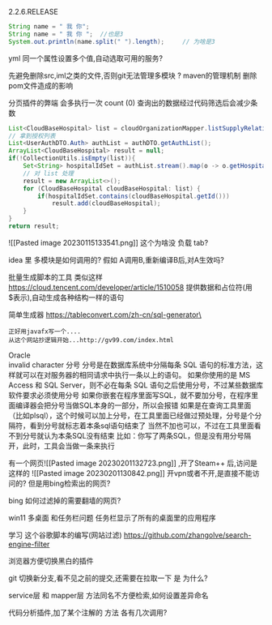 <version>2.2.6.RELEASE</version>

```java
String name = " 我 你";    
String name = " 我 你 ";  //也是3
System.out.println(name.split(" ").length);     // 为啥是3
```


yml 同一个属性设置多个值,自动选取可用的服务?

先避免删除src,iml之类的文件,否则git无法管理多模块
? maven的管理机制  删除pom文件造成的影响

分页插件的弊端
	会多执行一次 count (0)
	查询出的数据经过代码筛选后会减少条数	
```java
List<CloudBaseHospital> list = cloudOrganizationMapper.listSupplyRelationHospital(organizationSupplyRelationHospitalQueryDTO);  
// 拿到授权列表  
List<UserAuthDTO.Auth> authList = authDTO.getAuthList();  
ArrayList<CloudBaseHospital> result = null;  
if(!CollectionUtils.isEmpty(list)){  
    Set<String> hospitalIdSet = authList.stream().map(o -> o.getHospitalId()).collect(Collectors.toSet());  
    // 对 list 处理  
    result = new ArrayList<>();  
    for (CloudBaseHospital cloudBaseHospital: list) {  
        if(hospitalIdSet.contains(cloudBaseHospital.getId()))  
            result.add(cloudBaseHospital);  
    }  
}  
return result;
```

![[Pasted image 20230115133541.png]]
这个为啥没 负载 tab?

idea 里 多模块是如何调用的? 
假如 A调用B,重新编译B后,对A生效吗?

批量生成脚本的工具
类似这样 https://cloud.tencent.com/developer/article/1510058
	提供数据和占位符(用$表示),自动生成各种结构一样的语句

简单生成器  https://tableconvert.com/zh-cn/sql-generator\

	正好用javafx写一个....
	从这个网站抄逻辑开始...http://gv99.com/index.html

Oracle  
	invalid character   分号
分号是在数据库系统中分隔每条 SQL 语句的标准方法，这样就可以在对服务器的相同请求中执行一条以上的语句。
如果你使用的是 MS Access 和 SQL Server，则不必在每条 SQL 语句之后使用分号，不过某些数据库软件要求必须使用分号
如果你嵌套在程序里面写SQL，就不要加分号，在程序里面编译器会把分号当做SQL本身的一部分，所以会报错
如果是在查询工具里面（比如plsql），这个时候可以加上分号，在工具里面已经做过预处理，分号是个分隔符，看到分号就标志着本条sql语句结束了
当然不加也可以，不过在工具里面看不到分号就认为本条SQL没有结束
比如：你写了两条SQL，但是没有用分号隔开，此时，工具会当做一条来执行

有一个网页![[Pasted image 20230201132723.png]]
,开了Steam++ 后,访问是这样的
![[Pasted image 20230201130842.png]]
开vpn或者不开,是直接不能访问的?
但是用bing检索出的网页?

bing 如何过滤掉的需要翻墙的网页?

win11 多桌面 和任务栏问题
	任务栏显示了所有的桌面里的应用程序

学习 这个谷歌脚本的编写(网站过滤)
https://github.com/zhangolve/search-engine-filter

浏览器方便切换黑白的插件

git 切换新分支,看不见之前的提交,还需要在拉取一下 是 为什么?

service层 和 mapper层 方法同名不方便检索,如何设置差异命名

代码分析插件,加了某个注解的 方法 各有几次调用?